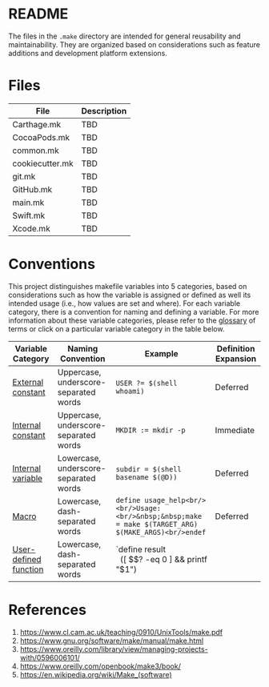 # README

The files in the `.make` directory are intended for general reusability and maintainability. They are organized based on considerations such as feature additions and development platform extensions.

# Files

File | Description
---- | -----------
Carthage.mk | TBD
CocoaPods.mk | TBD
common.mk | TBD
cookiecutter.mk | TBD
git.mk  | TBD
GitHub.mk | TBD
main.mk | TBD
Swift.mk | TBD
Xcode.mk | TBD

# Conventions

This project distinguishes makefile variables into 5 categories, based on considerations such as how the variable is assigned or defined as well its intended usage (i.e., how values are set and where).  For each variable category, there is a convention for naming and defining a variable. For more information about these variable categories, please refer to the [glossary](GLOSSARY.md) of terms or click on a particular variable category in the table below.

| Variable Category | Naming Convention | Example | Definition Expansion |
| ----------------- | ----------------- | ------- | -------------------- |
| [External constant]() | Uppercase, underscore-separated words | `USER ?= $(shell whoami)` | Deferred |
| [Internal constant]() | Uppercase, underscore-separated words | `MKDIR := mkdir -p` | Immediate |
| [Internal variable]() | Lowercase, underscore-separated words | `subdir = $(shell basename $(@D))` | Deferred |
| [Macro]() | Lowercase, dash-separated words | `define usage_help<br/><br/>Usage:<br/>&nbsp;&nbsp;make = make $(TARGET_ARG) $(MAKE_ARGS)<br/>endef` | Deferred |
| [User-defined function]() | Lowercase, dash-separated words | `define result<br/>&nbsp;&nbsp;([ $$? -eq 0 ] && printf "$1") || \<br/>&nbsp;&nbsp;(printf "$(FAILED)\n" && cat $(LOG) && echo)<br/>endef` | Deferred |

# References

1. https://www.cl.cam.ac.uk/teaching/0910/UnixTools/make.pdf
2. https://www.gnu.org/software/make/manual/make.html
3. https://www.oreilly.com/library/view/managing-projects-with/0596006101/
4. https://www.oreilly.com/openbook/make3/book/
5. https://en.wikipedia.org/wiki/Make_(software)
